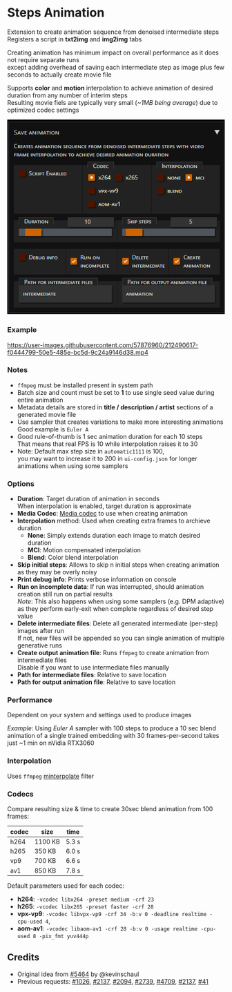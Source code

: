 # Steps Animation

Extension to create animation sequence from denoised intermediate steps  
Registers a script in **txt2img** and **img2img** tabs

Creating animation has minimum impact on overall performance as it does not require separate runs  
except adding overhead of saving each intermediate step as image plus few seconds to actually create movie file  

Supports **color** and **motion** interpolation to achieve animation of desired duration from any number of interim steps  
Resulting movie fiels are typically very small (*~1MB being average*) due to optimized codec settings  

![screenshot](steps-animation.jpg)

### Example

https://user-images.githubusercontent.com/57876960/212490617-f0444799-50e5-485e-bc5d-9c24a9146d38.mp4

### Notes

- `ffmpeg` must be installed present in system path
- Batch size and count must be set to **1** to use single seed value during entire animation  
- Metadata details are stored in **title / description / artist** sections of a generated movie file  
- Use sampler that creates variations to make more interesting animations
  Good example is `Euler A`  
- Good rule-of-thumb is 1 sec animation duration for each 10 steps  
  That means that real FPS is 10 while interpolation raises it to 30  
- Note: Default max step size in `automatic1111` is 100,  
  you may want to increase it to 200 in `ui-config.json` for longer animations when using some samplers  

### Options

- **Duration**: Target duration of animation in seconds  
  When interpolation is enabled, target duration is approximate  
- **Media Codec**: [Media codec](#codecs) to use when creating animation  
- **Interpolation** method: Used when creating extra frames to archieve duration  
  - **None**: Simply extends duration each image to match desired duration
  - **MCI**: Motion compensated interpolation
  - **Blend**: Color blend interpolation
- **Skip initial steps**: Allows to skip n initial steps when creating animation as they may be overly noisy 
- **Print debug info**: Prints verbose information on console  
- **Run on incomplete data**: If run was interrupted, should animation creation still run on partial results  
  *Note*: This also happens when using some samplers (e.g. DPM adaptive)  
  as they perform early-exit when complete regardless of desired step value  
- **Delete intermediate files**: Delete all generated intermediate (per-step) images after run  
  If not, new files will be appended so you can single animation of multiple generative runs  
- **Create output animation file**: Runs `ffmpeg` to create animation from intermediate files  
  Disable if you want to use intermediate files manually  
- **Path for intermediate files**: Relative to save location  
- **Path for output animation file**: Relative to save location  

### Performance

Dependent on your system and settings used to produce images  

*Example*: Using *Euler A* sampler with 100 steps to produce a 10 sec blend animation of a single trained embedding with 30 frames-per-second takes just ~1 min on nVidia RTX3060  
### Interpolation

Uses `ffmpeg` [minterpolate](https://ffmpeg.org/ffmpeg-filters.html#minterpolate) filter

### Codecs

Compare resulting size & time to create 30sec blend animation from 100 frames:

| codec | size | time |
| ----- | ---- | ---- |
| h264 | 1100 KB | 5.3 s |
| h265 |  350 KB | 6.0 s |
|  vp9 |  700 KB | 6.6 s |
|  av1 |  850 KB | 7.8 s |

Default parameters used for each codec:

- **h264**: `-vcodec libx264 -preset medium -crf 23`
- **h265**: `-vcodec libx265 -preset faster -crf 28`
- **vpx-vp9**: `-vcodec libvpx-vp9 -crf 34 -b:v 0 -deadline realtime -cpu-used 4`,
- **aom-av1**: `-vcodec libaom-av1 -crf 28 -b:v 0 -usage realtime -cpu-used 8 -pix_fmt yuv444p`

## Credits

- Original idea from [#5464](https://github.com/AUTOMATIC1111/stable-diffusion-webui/issues/5464) by @kevinschaul  
- Previous requests: [#1026](https://github.com/AUTOMATIC1111/stable-diffusion-webui/issues/1026), [#2137](https://github.com/AUTOMATIC1111/stable-diffusion-webui/issues/2137), [#2094](https://github.com/AUTOMATIC1111/stable-diffusion-webui/issues/2094), [#2739](https://github.com/AUTOMATIC1111/stable-diffusion-webui/issues/2739), [#4709](https://github.com/AUTOMATIC1111/stable-diffusion-webui/issues/4709), [#2137](https://github.com/AUTOMATIC1111/stable-diffusion-webui/issues/2137), [#41](https://github.com/AUTOMATIC1111/stable-diffusion-webui/issues/41)  

